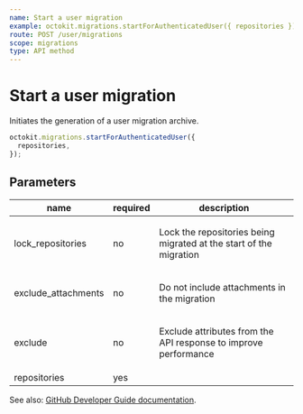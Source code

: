 ```yaml
---
name: Start a user migration
example: octokit.migrations.startForAuthenticatedUser({ repositories })
route: POST /user/migrations
scope: migrations
type: API method
---
```


# Start a user migration

Initiates the generation of a user migration archive.

```js
octokit.migrations.startForAuthenticatedUser({
  repositories,
});
```

## Parameters

<table>
  <thead>
    <tr>
      <th>name</th>
      <th>required</th>
      <th>description</th>
    </tr>
  </thead>
  <tbody>
    <tr><td>lock_repositories</td><td>no</td><td>

Lock the repositories being migrated at the start of the migration

</td></tr>
<tr><td>exclude_attachments</td><td>no</td><td>

Do not include attachments in the migration

</td></tr>
<tr><td>exclude</td><td>no</td><td>

Exclude attributes from the API response to improve performance

</td></tr>
<tr><td>repositories</td><td>yes</td><td>

</td></tr>
  </tbody>
</table>

See also: [GitHub Developer Guide documentation](https://docs.github.com/rest/reference/migrations#start-a-user-migration).

